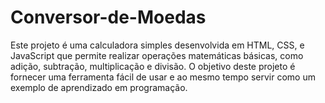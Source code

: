 # Conversor-de-Moedas
Este projeto é uma calculadora simples desenvolvida em HTML, CSS, e JavaScript que permite realizar operações matemáticas básicas, como adição, subtração, multiplicação e divisão. O objetivo deste projeto é fornecer uma ferramenta fácil de usar e ao mesmo tempo servir como um exemplo de aprendizado em programação.
